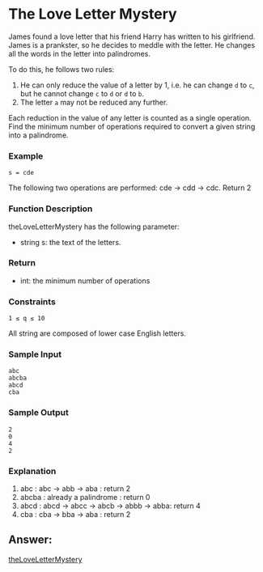 # The Love Letter Mystery
James found a love letter that his friend Harry has written to his girlfriend. James is a prankster, so he decides to meddle with the letter. He changes all the words in the letter into palindromes.

To do this, he follows two rules:

1. He can only reduce the value of a letter by 1, i.e. he can change `d` to `c`, but he cannot change `c` to `d` or `d` to `b`.
2. The letter `a` may not be reduced any further.

Each reduction in the value of any letter is counted as a single operation. Find the minimum number of operations required to convert a given string into a palindrome.

### Example
`s = cde`

The following two operations are performed: cde → cdd → cdc. Return 2

### Function Description

theLoveLetterMystery has the following parameter:
* string s: the text of the letters.

### Return
* int: the minimum number of operations

### Constraints

`1 ≤ q ≤ 10`

All string are composed of lower case English letters.

### Sample Input
    abc
    abcba
    abcd
    cba

### Sample Output
    2
    0
    4
    2

### Explanation

1. abc : abc → abb → aba : return 2
2. abcba : already a palindrome : return 0
3. abcd : abcd → abcc → abcb → abbb → abba: return 4
4. cba : cba → bba → aba : return 2

## Answer:

[theLoveLetterMystery](https://github.com/AbhilashTUofficial/Problem-Solving/blob/master/TheLoveLetterMystery/ANSWER/theLoveLetterMystery.py)

